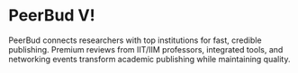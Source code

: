 # PeerBud V!
 PeerBud connects researchers with top institutions for fast, credible publishing. Premium reviews from IIT/IIM professors, integrated tools, and networking events transform academic publishing while maintaining quality.
